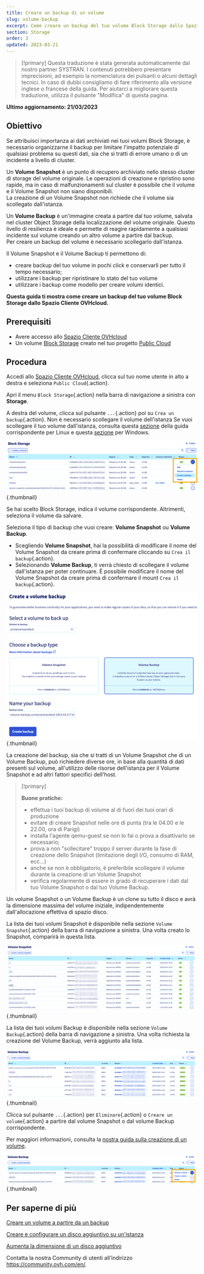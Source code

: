 ```yaml
---
title: Creare un backup di un volume
slug: volume-backup
excerpt: Come creare un backup del tuo volume Block Storage dallo Spazio Cliente OVHcloud
section: Storage
order: 3
updated: 2023-03-21
---
```


> [!primary]
> Questa traduzione è stata generata automaticamente dal nostro partner SYSTRAN. I contenuti potrebbero presentare imprecisioni, ad esempio la nomenclatura dei pulsanti o alcuni dettagli tecnici. In caso di dubbi consigliamo di fare riferimento alla versione inglese o francese della guida. Per aiutarci a migliorare questa traduzione, utilizza il pulsante "Modifica" di questa pagina.
>

**Ultimo aggiornamento: 21/03/2023**

## Obiettivo

Se attribuisci importanza ai dati archiviati nei tuoi volumi Block Storage, è necessario organizzarne il backup per limitare l'impatto potenziale di qualsiasi problema su questi dati, sia che si tratti di errore umano o di un incidente a livello di cluster.

Un **Volume Snapshot** è un punto di recupero archiviato nello stesso cluster di storage del volume originale. Le operazioni di creazione e ripristino sono rapide, ma in caso di malfunzionamenti sul cluster è possibile che il volume e il Volume Snapshot non siano disponibili.<br>
La creazione di un Volume Snapshot non richiede che il volume sia scollegato dall'istanza.

Un **Volume Backup** è un'immagine creata a partire dal tuo volume, salvata nel cluster Object Storage della localizzazione del volume originale.
Questo livello di resilienza è ideale e permette di reagire rapidamente a qualsiasi incidente sul volume creando un altro volume a partire dal backup.<br>
Per creare un backup del volume è necessario scollegarlo dall'istanza.

Il Volume Snapshot e il Volume Backup ti permettono di:

- creare backup del tuo volume in pochi click e conservarli per tutto il tempo necessario;
- utilizzare i backup per ripristinare lo stato del tuo volume
- utilizzare i backup come modello per creare volumi identici.

**Questa guida ti mostra come creare un backup del tuo volume Block Storage dallo Spazio Cliente OVHcloud.**

## Prerequisiti

- Avere accesso allo [Spazio Cliente OVHcloud](https://www.ovh.com/auth/?action=gotomanager&from=https://www.ovh.it/&ovhSubsidiary=it)
- Un volume [Block Storage](https://docs.ovh.com/it/public-cloud/crea_e_configura_un_disco_aggiuntivo_sulla_tua_istanza/) creato nel tuo progetto [Public Cloud](https://www.ovhcloud.com/it/public-cloud/)

## Procedura

Accedi allo [Spazio Cliente OVHcloud](https://www.ovh.com/auth/?action=gotomanager&from=https://www.ovh.it/&ovhSubsidiary=it), clicca sul tuo nome utente in alto a destra e seleziona `Public Cloud`{.action}.

Apri il menu `Block Storage`{.action} nella barra di navigazione a sinistra con **Storage**.

A destra del volume, clicca sul pulsante `...`{.action} poi su `Crea un backup`{.action}. Non è necessario scollegare il volume dell'istanza Se vuoi scollegare il tuo volume dall'istanza, consulta questa [sezione](https://docs.ovh.com/it/public-cloud/crea_e_configura_un_disco_aggiuntivo_sulla_tua_istanza/#con-linux) della guida corrispondente per Linux e questa [sezione](https://docs.ovh.com/it/public-cloud/crea_e_configura_un_disco_aggiuntivo_sulla_tua_istanza/#con-windows) per Windows.

![Volume Backup - creazione](images/volumebackup01.png){.thumbnail}

Se hai scelto Block Storage, indica il volume corrispondente. Altrimenti, seleziona il volume da salvare.

Seleziona il tipo di backup che vuoi creare: **Volume Snapshot** ou **Volume Backup**.

- Scegliendo **Volume Snapshot**, hai la possibilità di modificare il nome del Volume Snapshot da creare prima di confermare cliccando su `Crea il backup`{.action}.
- Selezionando **Volume Backup**, ti verrà chiesto di scollegare il volume dall'istanza per poter continuare. È possibile modificare il nome del Volume Snapshot da creare prima di confermare il mount `Crea il backup`{.action}.

![Volume Backup o Snapshot - creazione](images/volumebackup02.png){.thumbnail}

La creazione del backup, sia che si tratti di un Volume Snapshot che di un Volume Backup, può richiedere diverse ore, in base alla quantità di dati presenti sul volume, all'utilizzo delle risorse dell'istanza per il Volume Snapshot e ad altri fattori specifici dell'host.

> [!primary]
>
> **Buone pratiche:**
>
> - effettua i tuoi backup di volume al di fuori dei tuoi orari di produzione
> - evitare di creare Snapshot nelle ore di punta (tra le 04.00 e le 22.00, ora di Parigi)
> - installa l'agente qemu-guest se non lo fai o prova a disattivarlo se necessario;
> - prova a non "sollecitare" troppo il server durante la fase di creazione dello Snapshot (limitazione degli I/O, consumo di RAM, ecc...)
> - anche se non è obbligatorio, è preferibile scollegare il volume durante la creazione di un Volume Snapshot
> - verifica regolarmente di essere in grado di recuperare i dati dal tuo Volume Snapshot o dal tuo Volume Backup.
>

Un volume Snapshot o un Volume Backup è un clone su tutto il disco e avrà la dimensione massima del volume iniziale, indipendentemente dall'allocazione effettiva di spazio disco.

La lista dei tuoi volumi Snapshot è disponibile nella sezione `Volume Snapshot`{.action} della barra di navigazione a sinistra.
Una volta creato lo Snapshot, comparirà in questa lista.

![Volume Snapshot - liste](images/volumebackup03.png){.thumbnail}

La lista dei tuoi volumi Backup è disponibile nella sezione `Volume Backup`{.action} della barra di navigazione a sinistra.
Una volta richiesta la creazione del Volume Backup, verrà aggiunto alla lista.

![Volume Backup - liste](images/volumebackup04.png){.thumbnail}

Clicca sul pulsante `...`{.action} per `Eliminare`{.action} o `Creare un volume`{.action} a partire dal volume Snapshot o dal volume Backup corrispondente.

Per maggiori informazioni, consulta la [nostra guida sulla creazione di un volume](https://docs.ovh.com/it/public-cloud/creare-volume-da-backup/).

![Crea un volume da un backup](images/volumebackup05.png){.thumbnail}

## Per saperne di più

[Creare un volume a partire da un backup](https://docs.ovh.com/it/public-cloud/creare-volume-da-backup/)

[Creare e configurare un disco aggiuntivo su un'istanza](https://docs.ovh.com/it/public-cloud/crea_e_configura_un_disco_aggiuntivo_sulla_tua_istanza/)

[Aumenta la dimensione di un disco aggiuntivo](https://docs.ovh.com/it/public-cloud/aumenta_la_spazio_del_tuo_disco_aggiuntivo/)

Contatta la nostra Community di utenti all’indirizzo <https://community.ovh.com/en/>.
